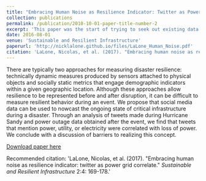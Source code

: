 ```yaml
---
title: "Embracing Human Noise as Resilience Indicator: Twitter as Power Grid Correlate."
collection: publications
permalink: /publication/2010-10-01-paper-title-number-2
excerpt: 'This paper was the start of trying to seek out existing data for reuse as sensors.'
date: 2016-08-01
venue: 'Sustainable and Resilient Infrastructure'
paperurl: 'http://nicklalone.github.io/files/LaLone_Human_Noise.pdf'
citation: 'LaLone, Nicolas, et al. (2017). "Embracing human noise as resilience indicator: twitter as power grid correlate." <i>Sustainable and Resilient Infrastructure</i> 2:4: 169-178.'
---
```

There are typically two approaches for measuring disaster resilience: technically dynamic measures produced by sensors attached to physical objects and socially static metrics that engage demographic indicators within a given geographic location. Although these approaches allow resilience to be represented before and after disruption, it can be difficult to measure resilient behavior during an event. We propose that social media data can be used to nowcast the ongoing state of critical infrastructure during a disaster. Through an analysis of tweets made during Hurricane Sandy and power outage data obtained after the event, we find that tweets that mention power, utility, or electricity were correlated with loss of power. We conclude with a discussion of barriers to realizing this concept.

[Download paper here](http://nicklalone.github.io/files/LaLone_Human_Noise.pdf)

Recommended citation: 'LaLone, Nicolas, et al. (2017). "Embracing human noise as resilience indicator: twitter as power grid correlate." <i>Sustainable and Resilient Infrastructure</i> 2:4: 169-178.'
